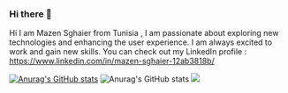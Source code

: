 ### Hi there 👋

Hi I am Mazen Sghaier from Tunisia , I am passionate about exploring new technologies and enhancing the user experience. I am always excited to work and gain new skills.
You can check out my LinkedIn profile : https://www.linkedin.com/in/mazen-sghaier-12ab3818b/

[![Anurag's GitHub stats](https://github-readme-stats.vercel.app/api?username=MazenSghaier)](https://github.com/anuraghazra/github-readme-stats)
![Anurag's GitHub stats](https://github-readme-stats.vercel.app/api?username=MazenSghaier&show_icons=true&theme=transparent)
<picture>
<source 
  srcset="https://github-readme-stats.vercel.app/api?username=MazenSghaier&show_icons=true&theme=dark"
  media="(prefers-color-scheme: dark)"
/>
<source
  srcset="https://github-readme-stats.vercel.app/api?username=MazenSghaier&show_icons=true"
  media="(prefers-color-scheme: light), (prefers-color-scheme: no-preference)"
/>
<img src="https://github-readme-stats.vercel.app/api?username=MazenSghaier&show_icons=true" />
</picture>
